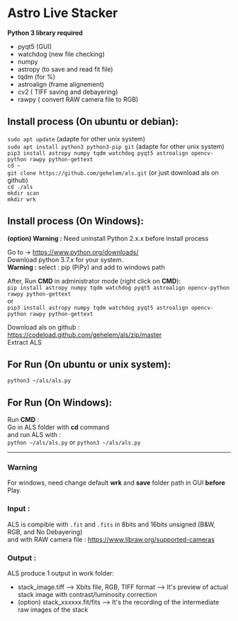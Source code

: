 # Astro Live Stacker

__Python 3 library required__
- pyqt5 (GUI)
- watchdog (new file checking)
- numpy 
- astropy (to save and read fit file)
- tqdm (for %)
- astroalign (frame alignement)
- cv2 ( TIFF saving and debayering)
- rawpy ( convert RAW camera file to RGB)

## Install process (On ubuntu or debian): 

`sudo apt update` (adapte for other unix system)  
`sudo apt install python3 python3-pip git` (adapte for other unix system)   
`pip3 install astropy numpy tqdm watchdog pyqt5 astroalign opencv-python rawpy python-gettext`  
`cd ~`  
`git clone https://github.com/gehelem/als.git`  (or just download als on github)  
`cd ./als`  
`mkdir scan`  
`mkdir wrk`  

## Install process (On Windows):
__(option) Warning :__ Need uninstall Python 2.x.x before install process


Go to -> https://www.python.org/downloads/  
Download python 3.7.x for your system.  
__Warning :__ select : pip (PiPy) and add to windows path  

After, Run __CMD__ in administrator mode (right click on __CMD__):  
`pip install astropy numpy tqdm watchdog pyqt5 astroalign opencv-python rawpy python-gettext`  
or  
`pip3 install astropy numpy tqdm watchdog pyqt5 astroalign opencv-python rawpy python-gettext`

Download als on github : https://codeload.github.com/gehelem/als/zip/master  
Extract ALS


## For Run (On ubuntu or unix system):
`python3 ~/als/als.py`

## For Run (On Windows):
Run __CMD__ :  
Go in ALS folder with __cd__ command  
and run ALS with :  
`python ~/als/als.py` or `python3 ~/als/als.py`
      
________________________________
### Warning 

For windows, need change default __wrk__ and __save__ folder path in GUI __before__ Play.

### Input :

ALS is compible with `.fit` and `.fits` in 8bits and 16bits unsigned (B&W, RGB, and No Debayering)  
and with RAW camera file : https://www.libraw.org/supported-cameras

### Output :

ALS produce 1 output in work folder: 
- stack_image.tiff --> Xbits file, RGB, TIFF format --> It's preview of actual stack image with contrast/luminosity correction
- (option) stack_xxxxxx.fit/fits --> It's the recording of the intermediate raw images of the stack

